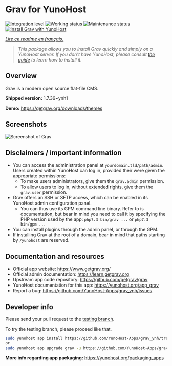 <!--
N.B.: This README was automatically generated by https://github.com/YunoHost/apps/tree/master/tools/README-generator
It shall NOT be edited by hand.
-->

# Grav for YunoHost

[![Integration level](https://dash.yunohost.org/integration/grav.svg)](https://dash.yunohost.org/appci/app/grav) ![Working status](https://ci-apps.yunohost.org/ci/badges/grav.status.svg) ![Maintenance status](https://ci-apps.yunohost.org/ci/badges/grav.maintain.svg)  
[![Install Grav with YunoHost](https://install-app.yunohost.org/install-with-yunohost.svg)](https://install-app.yunohost.org/?app=grav)

*[Lire ce readme en français.](./README_fr.md)*

> *This package allows you to install Grav quickly and simply on a YunoHost server.
If you don't have YunoHost, please consult [the guide](https://yunohost.org/#/install) to learn how to install it.*

## Overview

Grav is a modern open source flat-file CMS.


**Shipped version:** 1.7.36~ynh1

**Demo:** https://getgrav.org/downloads/themes

## Screenshots

![Screenshot of Grav](./doc/screenshots/grav.jpg)

## Disclaimers / important information

* You can access the administration panel at `yourdomain.tld/path/admin`. Users created within YunoHost can log in, provided their were given the appropriate permissions:
  * To make users administrators, give them the `grav.admin` permission.
  * To allow users to log in, without extended rights, give them the `grav.user` permission.
* Grav offers an SSH or SFTP access, which can be enabled in its YunoHost admin configuration panel.
  * You can thus use its GPM command line binary.
    Refer to is documentation, but bear in mind you need to call it by specifying the PHP version used by the app:
    `php7.3 bin/grav ...` or `php7.3 bin/gpm ...`
* You can install plugins through the admin panel, or through the GPM.
* If installing Grav at the root of a domain, bear in mind that paths starting by `/yunohost` are reserved.

## Documentation and resources

* Official app website: <https://www.getgrav.org/>
* Official admin documentation: <https://learn.getgrav.org>
* Upstream app code repository: <https://github.com/getgrav/grav>
* YunoHost documentation for this app: <https://yunohost.org/app_grav>
* Report a bug: <https://github.com/YunoHost-Apps/grav_ynh/issues>

## Developer info

Please send your pull request to the [testing branch](https://github.com/YunoHost-Apps/grav_ynh/tree/testing).

To try the testing branch, please proceed like that.

``` bash
sudo yunohost app install https://github.com/YunoHost-Apps/grav_ynh/tree/testing --debug
or
sudo yunohost app upgrade grav -u https://github.com/YunoHost-Apps/grav_ynh/tree/testing --debug
```

**More info regarding app packaging:** <https://yunohost.org/packaging_apps>
